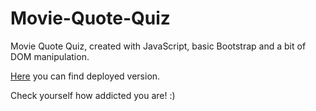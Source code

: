 # Movie-Quote-Quiz

Movie Quote Quiz, created with JavaScript, basic Bootstrap and a bit of DOM manipulation.

<a href="https://quizzical-knuth-d6d7df.netlify.com/">Here</a> you can find deployed version.

Check yourself how addicted you are! :)
